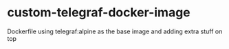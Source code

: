 # custom-telegraf-docker-image
Dockerfile using telegraf:alpine as the base image and adding extra stuff on top
